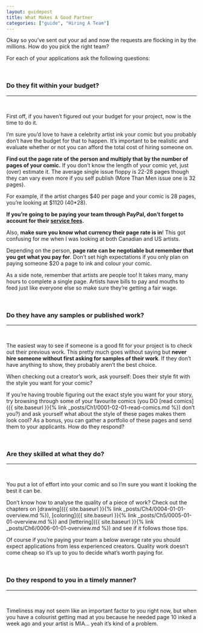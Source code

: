 ```yaml
---
layout: guidepost
title: What Makes A Good Partner
categories: ["guide", "Hiring A Team"]
---
```


Okay so you’ve sent out your ad and now the requests are flocking in by the millions. How do you pick the right team?

For each of your applications ask the following questions:

<br>

### Do they fit within your budget?

<hr><br>

First off, if you haven’t figured out your budget for your project, now is the time to do it.

I’m sure you’d love to have a celebrity artist ink your comic but you probably don’t have the budget for that to happen. It’s important to be realistic and evaluate whether or not you can afford the total cost of hiring someone on.

**Find out the page rate of the person and multiply that by the number of pages of your comic.** If you don’t know the length of your comic yet, just (over) estimate it. The average single issue floppy is 22-28 pages though they can vary even more if you self publish (More Than Men issue one is 32 pages).

For example, if the artist charges $40 per page and your comic is 28 pages, you’re looking at $1120 (40*28).

**If you’re going to be paying your team through PayPal, don’t forget to account for their [service fees](https://www.paypal.com/us/selfhelp/article/What-are-the-fees-for-PayPal-accounts-FAQ690).**

Also, **make sure you know what currency their page rate is in**! This got confusing for me when I was looking at both Canadian and US artists.

Depending on the person, **page rate can be negotiable but remember that you get what you pay for**. Don’t set high expectations if you only plan on paying someone $20 a page to ink and colour your comic. 

As a side note, remember that artists are people too! It takes many, many hours to complete a single page. Artists have bills to pay and mouths to feed just like everyone else so make sure they’re getting a fair wage.

<br>

### Do they have any samples or published work?

<hr><br>

The easiest way to see if someone is a good fit for your project is to check out their previous work. This pretty much goes without saying but **never hire someone without first asking for samples of their work**. If they don’t have anything to show, they probably aren’t the best choice.

When checking out a creator’s work, ask yourself: Does their style fit with the style you want for your comic?

If you’re having trouble figuring out the exact style you want for your story, try browsing through some of your favourite comics (you DO [read comics]({{ site.baseurl }}{% link _posts/Ch1/0001-02-01-read-comics.md %}) don’t you?) and ask yourself what about the style of these pages makes them look cool? As a bonus, you can gather a portfolio of these pages and send them to your applicants. How do they respond?

<br>

### Are they skilled at what they do?

<hr><br>

You put a lot of effort into your comic and so I’m sure you want it looking the best it can be.

Don’t know how to analyse the quality of a piece of work? Check out the chapters on [drawing]({{ site.baseurl }}{% link _posts/Ch4/0004-01-01-overview.md %}), [coloring]({{ site.baseurl }}{% link _posts/Ch5/0005-01-01-overview.md %}) and [lettering]({{ site.baseurl }}{% link _posts/Ch6/0006-01-01-overview.md %}) and see if it follows those tips.

Of course if you’re paying your team a below average rate you should expect applications from less experienced creators. Quality work doesn’t come cheap so it’s up to you to decide what’s worth paying for.

<br>

### Do they respond to you in a timely manner?

<hr><br>

Timeliness may not seem like an important factor to you right now, but when you have a colourist getting mad at you because he needed page 10 inked a week ago and your artist is MIA… yeah it’s kind of a problem.